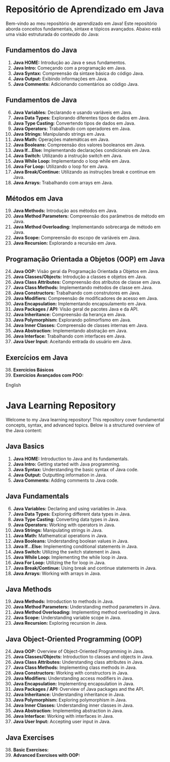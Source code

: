 # Repositório de Aprendizado em Java

Bem-vindo ao meu repositório de aprendizado em Java! Este repositório aborda conceitos fundamentais, sintaxe e tópicos avançados. Abaixo está uma visão estruturada do conteúdo do Java:

## Fundamentos do Java
1. **Java HOME:** Introdução ao Java e seus fundamentos.
2. **Java Intro:** Começando com a programação em Java.
3. **Java Syntax:** Compreensão da sintaxe básica do código Java.
4. **Java Output:** Exibindo informações em Java.
5. **Java Comments:** Adicionando comentários ao código Java.

## Fundamentos de Java
6. **Java Variables:** Declarando e usando variáveis em Java.
7. **Java Data Types:** Explorando diferentes tipos de dados em Java.
8. **Java Type Casting:** Convertendo tipos de dados em Java.
9. **Java Operators:** Trabalhando com operadores em Java.
10. **Java Strings:** Manipulando strings em Java.
11. **Java Math:** Operações matemáticas em Java.
12. **Java Booleans:** Compreensão dos valores booleanos em Java.
13. **Java If...Else:** Implementando declarações condicionais em Java.
14. **Java Switch:** Utilizando a instrução switch em Java.
15. **Java While Loop:** Implementando o loop while em Java.
16. **Java For Loop:** Utilizando o loop for em Java.
17. **Java Break/Continue:** Utilizando as instruções break e continue em Java.
18. **Java Arrays:** Trabalhando com arrays em Java.

## Métodos em Java
19. **Java Methods:** Introdução aos métodos em Java.
20. **Java Method Parameters:** Compreensão dos parâmetros de método em Java.
21. **Java Method Overloading:** Implementando sobrecarga de método em Java.
22. **Java Scope:** Compreensão do escopo de variáveis em Java.
23. **Java Recursion:** Explorando a recursão em Java.

## Programação Orientada a Objetos (OOP) em Java
24. **Java OOP:** Visão geral da Programação Orientada a Objetos em Java.
25. **Java Classes/Objects:** Introdução a classes e objetos em Java.
26. **Java Class Attributes:** Compreensão dos atributos de classe em Java.
27. **Java Class Methods:** Implementando métodos de classe em Java.
28. **Java Constructors:** Trabalhando com construtores em Java.
29. **Java Modifiers:** Compreensão de modificadores de acesso em Java.
30. **Java Encapsulation:** Implementando encapsulamento em Java.
31. **Java Packages / API:** Visão geral de pacotes Java e da API.
32. **Java Inheritance:** Compreensão da herança em Java.
33. **Java Polymorphism:** Explorando polimorfismo em Java.
34. **Java Inner Classes:** Compreensão de classes internas em Java.
35. **Java Abstraction:** Implementando abstração em Java.
36. **Java Interface:** Trabalhando com interfaces em Java.
37. **Java User Input:** Aceitando entrada do usuário em Java.

## Exercícios em Java
38. **Exercícios Básicos**
40. **Exercícios Avançados com POO:**


English
# Java Learning Repository

Welcome to my Java learning repository! This repository cover fundamental concepts, syntax, and advanced topics. Below is a structured overview of the Java content:

## Java Basics
1. **Java HOME:** Introduction to Java and its fundamentals.
2. **Java Intro:** Getting started with Java programming.
3. **Java Syntax:** Understanding the basic syntax of Java code.
4. **Java Output:** Outputting information in Java.
5. **Java Comments:** Adding comments to Java code.

## Java Fundamentals
6. **Java Variables:** Declaring and using variables in Java.
7. **Java Data Types:** Exploring different data types in Java.
8. **Java Type Casting:** Converting data types in Java.
9. **Java Operators:** Working with operators in Java.
10. **Java Strings:** Manipulating strings in Java.
11. **Java Math:** Mathematical operations in Java.
12. **Java Booleans:** Understanding boolean values in Java.
13. **Java If...Else:** Implementing conditional statements in Java.
14. **Java Switch:** Utilizing the switch statement in Java.
15. **Java While Loop:** Implementing the while loop in Java.
16. **Java For Loop:** Utilizing the for loop in Java.
17. **Java Break/Continue:** Using break and continue statements in Java.
18. **Java Arrays:** Working with arrays in Java.

## Java Methods
19. **Java Methods:** Introduction to methods in Java.
20. **Java Method Parameters:** Understanding method parameters in Java.
21. **Java Method Overloading:** Implementing method overloading in Java.
22. **Java Scope:** Understanding variable scope in Java.
23. **Java Recursion:** Exploring recursion in Java.

## Java Object-Oriented Programming (OOP)
24. **Java OOP:** Overview of Object-Oriented Programming in Java.
25. **Java Classes/Objects:** Introduction to classes and objects in Java.
26. **Java Class Attributes:** Understanding class attributes in Java.
27. **Java Class Methods:** Implementing class methods in Java.
28. **Java Constructors:** Working with constructors in Java.
29. **Java Modifiers:** Understanding access modifiers in Java.
30. **Java Encapsulation:** Implementing encapsulation in Java.
31. **Java Packages / API:** Overview of Java packages and the API.
32. **Java Inheritance:** Understanding inheritance in Java.
33. **Java Polymorphism:** Exploring polymorphism in Java.
34. **Java Inner Classes:** Understanding inner classes in Java.
35. **Java Abstraction:** Implementing abstraction in Java.
36. **Java Interface:** Working with interfaces in Java.
37. **Java User Input:** Accepting user input in Java.

## Java Exercises
38. **Basic Exercises:**
40. **Advanced Exercises with OOP:**
